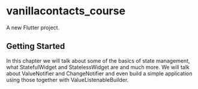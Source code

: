 # vanillacontacts_course

A new Flutter project.

## Getting Started

In this chapter we will talk about some of the basics of state management, what StatefulWidget and StatelessWidget are and much more. We will talk about ValueNotifier and ChangeNotifier and even build a simple application using those together with ValueListenableBuilder.
